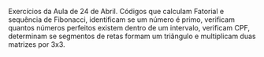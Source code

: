 Exercícios da Aula de 24 de Abril.
Códigos que calculam Fatorial e sequência de Fibonacci, identificam se um número é primo, verificam quantos números perfeitos existem dentro de um intervalo, 
verificam CPF, determinam se segmentos de retas formam um triângulo e multiplicam duas matrizes por 3x3.
